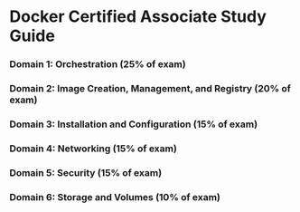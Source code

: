 # Docker Certified Associate Study Guide

### Domain 1: Orchestration (25% of exam)
### Domain 2: Image Creation, Management, and Registry (20% of exam)
### Domain 3: Installation and Configuration (15% of exam)
### Domain 4: Networking (15% of exam)
### Domain 5: Security (15% of exam)
### Domain 6: Storage and Volumes (10% of exam)
